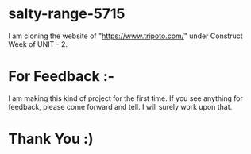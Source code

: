 # salty-range-5715
I am cloning the website of "https://www.tripoto.com/" under Construct Week of UNIT - 2.





# For Feedback :- 

I am making this kind of project for the first time. If you see anything for feedback, please come forward and tell. 
I will surely work upon that.

# Thank You :)
